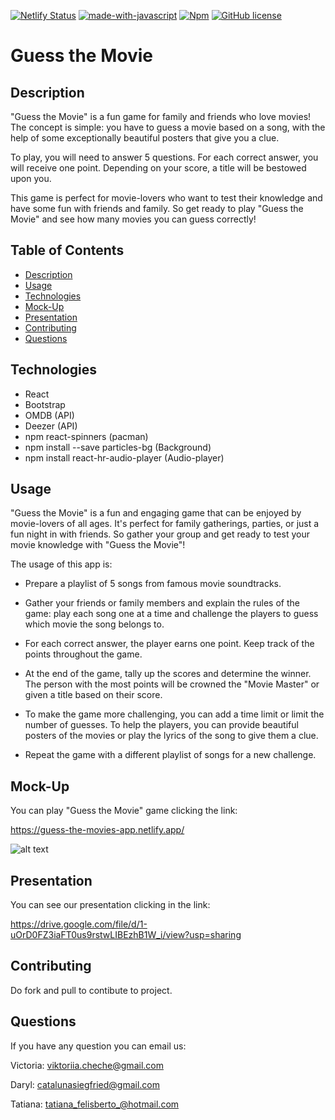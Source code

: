 [![Netlify Status](https://api.netlify.com/api/v1/badges/873e97f5-7b19-41fa-be22-44d4e295f116/deploy-status)](https://app.netlify.com/sites/guess-the-movies-app/deploys)
[![made-with-javascript](https://img.shields.io/badge/Made%20with-JavaScript-1f425f.svg)](https://www.javascript.com)
[![Npm](https://badgen.net/badge/icon/npm?icon=npm&label)](https://https://npmjs.com/)
[![GitHub license](https://img.shields.io/github/license/Naereen/StrapDown.js.svg)](https://github.com/Naereen/StrapDown.js/blob/master/LICENSE)

# Guess the Movie

## Description

"Guess the Movie" is a fun game for family and friends who love movies! The concept is simple: you have to guess a movie based on a song, with the help of some exceptionally beautiful posters that give you a clue.

To play, you will need to answer 5 questions. For each correct answer, you will receive one point. Depending on your score, a title will be bestowed upon you.

This game is perfect for movie-lovers who want to test their knowledge and have some fun with friends and family. So get ready to play "Guess the Movie" and see how many movies you can guess correctly!

## Table of Contents

- [Description](#description)
- [Usage](#usage)
- [Technologies](#technologies)
- [Mock-Up](#mock-up)
- [Presentation](#presentation)
- [Contributing](#contributing)
- [Questions](#questions)

## Technologies

- React
- Bootstrap
- OMDB (API) 
- Deezer (API) 
- npm react-spinners (pacman)
- npm install --save particles-bg (Background)
- npm install react-hr-audio-player (Audio-player)


## Usage 

"Guess the Movie" is a fun and engaging game that can be enjoyed by movie-lovers of all ages. It's perfect for family gatherings, parties, or just a fun night in with friends. So gather your group and get ready to test your movie knowledge with "Guess the Movie"!

The usage of this app is:

  - Prepare a playlist of 5 songs from famous movie soundtracks.

  - Gather your friends or family members and explain the rules of the game: play each song one at a time and challenge the players to guess which movie the song belongs to.

  - For each correct answer, the player earns one point. Keep track of the points throughout the game.

  - At the end of the game, tally up the scores and determine the winner. The person with the most points will be crowned the "Movie Master" or given a title based on their score.

  - To make the game more challenging, you can add a time limit or limit the number of guesses. To help the players, you can provide beautiful posters of the movies or play the lyrics of the song to give them a clue.

  - Repeat the game with a different playlist of songs for a new challenge.

## Mock-Up

You can play "Guess the Movie" game clicking the link:

https://guess-the-movies-app.netlify.app/

![alt text](https://github.com/MarilynWho/guess-the-movie-app/blob/main/src/images/React%20App.gif?raw=true)

## Presentation

You can see our presentation clicking in the link:

https://drive.google.com/file/d/1-uOrD0FZ3iaFT0us9rstwLIBEzhB1W_i/view?usp=sharing
 

## Contributing

Do fork and pull to contibute to project.


## Questions

If you have any question you can email us:

Victoria: viktoriia.cheche@gmail.com
 
Daryl: catalunasiegfried@gmail.com

Tatiana: tatiana_felisberto_@hotmail.com



